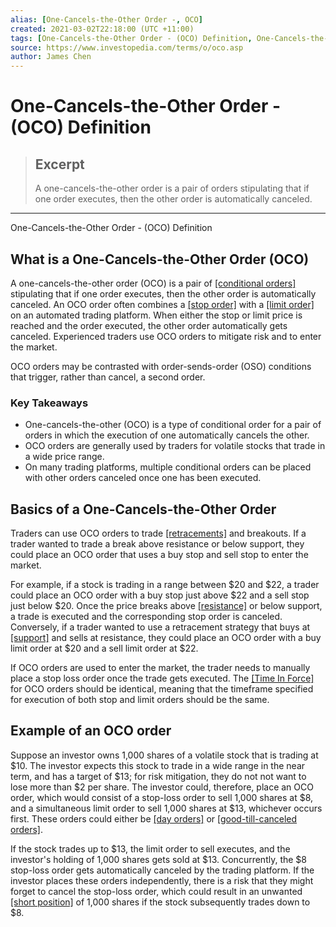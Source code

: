 ```yaml
---
alias: [One-Cancels-the-Other Order -, OCO]
created: 2021-03-02T22:18:00 (UTC +11:00)
tags: [One-Cancels-the-Other Order - (OCO) Definition, One-Cancels-the-Other Order - (OCO) Definition]
source: https://www.investopedia.com/terms/o/oco.asp
author: James Chen
---
```


# One-Cancels-the-Other Order - (OCO) Definition

> ## Excerpt
> A one-cancels-the-other order is a pair of orders stipulating that if one order executes, then the other order is automatically canceled.

---

One-Cancels-the-Other Order - (OCO) Definition
## What is a One-Cancels-the-Other Order (OCO)

A one-cancels-the-other order (OCO) is a pair of [[conditional orders]](https://www.investopedia.com/terms/c/conditionalorder.asp) stipulating that if one order executes, then the other order is automatically canceled. An OCO order often combines a [[stop order]](https://www.investopedia.com/terms/s/stoporder.asp) with a [[limit order]](https://www.investopedia.com/terms/l/limitorder.asp) on an automated trading platform. When either the stop or limit price is reached and the order executed, the other order automatically gets canceled. Experienced traders use OCO orders to mitigate risk and to enter the market.

OCO orders may be contrasted with order-sends-order (OSO) conditions that trigger, rather than cancel, a second order.

### Key Takeaways

-   One-cancels-the-other (OCO) is a type of conditional order for a pair of orders in which the execution of one automatically cancels the other.
-   OCO orders are generally used by traders for volatile stocks that trade in a wide price range.
-   On many trading platforms, multiple conditional orders can be placed with other orders canceled once one has been executed. 

## Basics of a One-Cancels-the-Other Order

Traders can use OCO orders to trade [[retracements]](https://www.investopedia.com/terms/r/retracement.asp) and breakouts. If a trader wanted to trade a break above resistance or below support, they could place an OCO order that uses a buy stop and sell stop to enter the market.

For example, if a stock is trading in a range between $20 and $22, a trader could place an OCO order with a buy stop just above $22 and a sell stop just below $20. Once the price breaks above [[resistance]](https://www.investopedia.com/terms/r/resistance.asp) or below support, a trade is executed and the corresponding stop order is canceled. Conversely, if a trader wanted to use a retracement strategy that buys at [[support]](https://www.investopedia.com/terms/s/support.asp) and sells at resistance, they could place an OCO order with a buy limit order at $20 and a sell limit order at $22.

If OCO orders are used to enter the market, the trader needs to manually place a stop loss order once the trade gets executed. The [[Time In Force]](https://www.investopedia.com/terms/t/timeinforce.asp) for OCO orders should be identical, meaning that the timeframe specified for execution of both stop and limit orders should be the same.

## Example of an OCO order

Suppose an investor owns 1,000 shares of a volatile stock that is trading at $10. The investor expects this stock to trade in a wide range in the near term, and has a target of $13; for risk mitigation, they do not not want to lose more than $2 per share. The investor could, therefore, place an OCO order, which would consist of a stop-loss order to sell 1,000 shares at $8, and a simultaneous limit order to sell 1,000 shares at $13, whichever occurs first. These orders could either be [[day orders]](https://www.investopedia.com/terms/d/dayorder.asp) or [[good-till-canceled orders]](https://www.investopedia.com/terms/g/gtc.asp).

If the stock trades up to $13, the limit order to sell executes, and the investor's holding of 1,000 shares gets sold at $13. Concurrently, the $8 stop-loss order gets automatically canceled by the trading platform. If the investor places these orders independently, there is a risk that they might forget to cancel the stop-loss order, which could result in an unwanted [[short position]](https://www.investopedia.com/terms/s/short.asp) of 1,000 shares if the stock subsequently trades down to $8.
